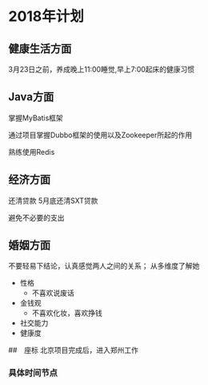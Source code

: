
# 2018年计划

## 健康生活方面

3月23日之前，养成晚上11:00睡觉,早上7:00起床的健康习惯

## Java方面

掌握MyBatis框架

通过项目掌握Dubbo框架的使用以及Zookeeper所起的作用

熟练使用Redis

## 经济方面

还清贷款
5月底还清SXT贷款


避免不必要的支出

## 婚姻方面

不要轻易下结论，认真感觉两人之间的关系；
从多维度了解她
+ 性格
    + 不喜欢说废话
+ 金钱观
    + 不喜欢化妆，喜欢挣钱
+ 社交能力
+ 健康度

##　座标
北京项目完成后，进入郑州工作

### 具体时间节点










